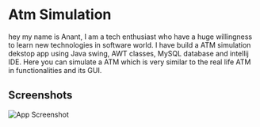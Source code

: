 
# Atm Simulation
hey my name is Anant, I am a tech enthusiast who have a huge willingness to learn new technologies in software world. I have build a ATM simulation dekstop app using Java swing, AWT classes, MySQL database and intellij IDE. Here you can simulate a ATM which is very similar to the real life ATM in functionalities and its GUI.


## Screenshots

![App Screenshot](https://i.imgur.com/agZmAko.jpeg)

